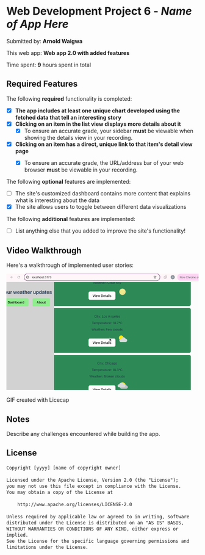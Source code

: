 # Web Development Project 6 - *Name of App Here*

Submitted by: **Arnold Waigwa**

This web app: **Web app 2.0 with added features**

Time spent: **9** hours spent in total

## Required Features

The following **required** functionality is completed:

- [x] **The app includes at least one unique chart developed using the fetched data that tell an interesting story**
- [x] **Clicking on an item in the list view displays more details about it**
  - [x] To ensure an accurate grade, your sidebar **must** be viewable when showing the details view in your recording.
- [x] **Clicking on an item has a direct, unique link to that item's detail view page**
  - [x] To ensure an accurate grade, the URL/address bar of your web browser **must** be viewable in your recording.  


The following **optional** features are implemented:

- [ ] The site's customized dashboard contains more content that explains what is interesting about the data
- [x] The site allows users to toggle between different data visualizations

The following **additional** features are implemented:

* [ ] List anything else that you added to improve the site's functionality!

## Video Walkthrough

Here's a walkthrough of implemented user stories:

<img src='public/assets/DogAPI.gif' title='Video Walkthrough' width='' alt='Video Walkthrough' />

<!-- Replace this with whatever GIF tool you used! -->
GIF created with Licecap
<!-- Recommended tools:
[Kap](https://getkap.co/) for macOS
[ScreenToGif](https://www.screentogif.com/) for Windows
[peek](https://github.com/phw/peek) for Linux. -->

## Notes

Describe any challenges encountered while building the app.

## License

    Copyright [yyyy] [name of copyright owner]

    Licensed under the Apache License, Version 2.0 (the "License");
    you may not use this file except in compliance with the License.
    You may obtain a copy of the License at

        http://www.apache.org/licenses/LICENSE-2.0

    Unless required by applicable law or agreed to in writing, software
    distributed under the License is distributed on an "AS IS" BASIS,
    WITHOUT WARRANTIES OR CONDITIONS OF ANY KIND, either express or implied.
    See the License for the specific language governing permissions and
    limitations under the License.

